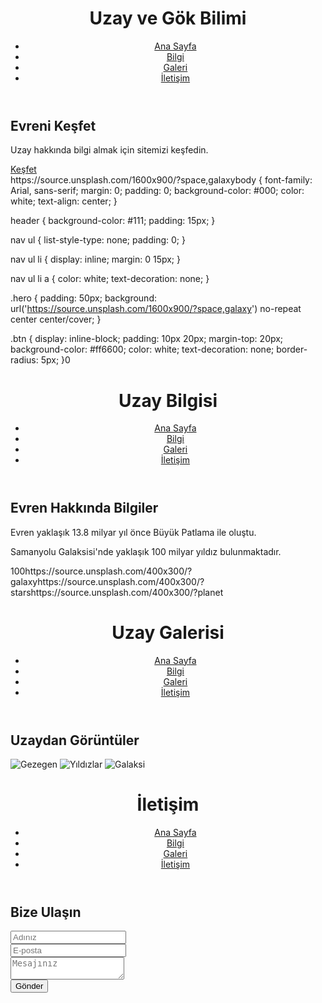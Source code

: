 <!DOCTYPE html>
<html lang="tr">
<head>
    <meta charset="UTF-8">
    <meta name="viewport" content="width=device-width, initial-scale=1.0">
    <title>Uzay Keşfi</title>
    <link rel="stylesheet" href="style.css">
</head>
<body>
    <header>
        <h1>Uzay ve Gök Bilimi</h1>
        <nav>
            <ul>
                <li><a href="index.html">Ana Sayfa</a></li>
                <li><a href="bilgi.html">Bilgi</a></li>
                <li><a href="galeri.html">Galeri</a></li>
                <li><a href="iletisim.html">İletişim</a></li>
            </ul>
        </nav>
    </header>
    <section class="hero">
        <h2>Evreni Keşfet</h2>
        <p>Uzay hakkında bilgi almak için sitemizi keşfedin.</p>
        <a href="bilgi.html" class="btn">Keşfet</a>
    </section>
</body>
</html>https://source.unsplash.com/1600x900/?space,galaxybody {
    font-family: Arial, sans-serif;
    margin: 0;
    padding: 0;
    background-color: #000;
    color: white;
    text-align: center;
}

header {
    background-color: #111;
    padding: 15px;
}

nav ul {
    list-style-type: none;
    padding: 0;
}

nav ul li {
    display: inline;
    margin: 0 15px;
}

nav ul li a {
    color: white;
    text-decoration: none;
}

.hero {
    padding: 50px;
    background: url('https://source.unsplash.com/1600x900/?space,galaxy') no-repeat center center/cover;
}

.btn {
    display: inline-block;
    padding: 10px 20px;
    margin-top: 20px;
    background-color: #ff6600;
    color: white;
    text-decoration: none;
    border-radius: 5px;
}0<!DOCTYPE html>
<html lang="tr">
<head>
    <meta charset="UTF-8">
    <meta name="viewport" content="width=device-width, initial-scale=1.0">
    <title>Uzay Bilgisi</title>
    <link rel="stylesheet" href="style.css">
</head>
<body>
    <header>
        <h1>Uzay Bilgisi</h1>
        <nav>
            <ul>
                <li><a href="index.html">Ana Sayfa</a></li>
                <li><a href="bilgi.html">Bilgi</a></li>
                <li><a href="galeri.html">Galeri</a></li>
                <li><a href="iletisim.html">İletişim</a></li>
            </ul>
        </nav>
    </header>
    <section>
        <h2>Evren Hakkında Bilgiler</h2>
        <p>Evren yaklaşık 13.8 milyar yıl önce Büyük Patlama ile oluştu.</p>
        <p>Samanyolu Galaksisi'nde yaklaşık 100 milyar yıldız bulunmaktadır.</p>
    </section>
</body>
</html>100https://source.unsplash.com/400x300/?galaxyhttps://source.unsplash.com/400x300/?starshttps://source.unsplash.com/400x300/?planet<!DOCTYPE html>
<html lang="tr">
<head>
    <meta charset="UTF-8">
    <meta name="viewport" content="width=device-width, initial-scale=1.0">
    <title>Uzay Galerisi</title>
    <link rel="stylesheet" href="style.css">
</head>
<body>
    <header>
        <h1>Uzay Galerisi</h1>
        <nav>
            <ul>
                <li><a href="index.html">Ana Sayfa</a></li>
                <li><a href="bilgi.html">Bilgi</a></li>
                <li><a href="galeri.html">Galeri</a></li>
                <li><a href="iletisim.html">İletişim</a></li>
            </ul>
        </nav>
    </header>
    <section>
        <h2>Uzaydan Görüntüler</h2>
        <img src="https://source.unsplash.com/400x300/?planet" alt="Gezegen">
        <img src="https://source.unsplash.com/400x300/?stars" alt="Yıldızlar">
        <img src="https://source.unsplash.com/400x300/?galaxy" alt="Galaksi">
    </section>
</body>
</html><!DOCTYPE html>
<html lang="tr">
<head>
    <meta charset="UTF-8">
    <meta name="viewport" content="width=device-width, initial-scale=1.0">
    <title>İletişim</title>
    <link rel="stylesheet" href="style.css">
</head>
<body>
    <header>
        <h1>İletişim</h1>
        <nav>
            <ul>
                <li><a href="index.html">Ana Sayfa</a></li>
                <li><a href="bilgi.html">Bilgi</a></li>
                <li><a href="galeri.html">Galeri</a></li>
                <li><a href="iletisim.html">İletişim</a></li>
            </ul>
        </nav>
    </header>
    <section>
        <h2>Bize Ulaşın</h2>
        <form>
            <input type="text" placeholder="Adınız" required><br>
            <input type="email" placeholder="E-posta" required><br>
            <textarea placeholder="Mesajınız" required></textarea><br>
            <button type="submit">Gönder</button>
        </form>
    </section>
</body>
</html>

